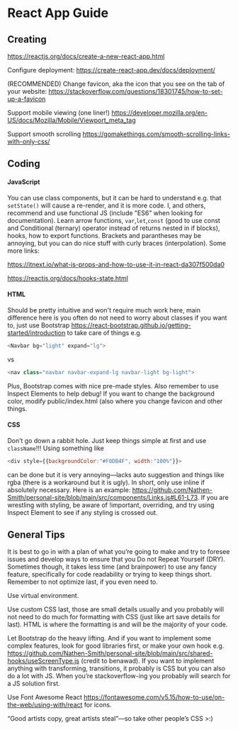 # React App Guide

## Creating
https://reactjs.org/docs/create-a-new-react-app.html

Configure deployment: https://create-react-app.dev/docs/deployment/

(RECOMMENDED) Change favicon, aka the icon that you see on the tab of your website: https://stackoverflow.com/questions/18301745/how-to-set-up-a-favicon

Support mobile viewing (one liner!)
https://developer.mozilla.org/en-US/docs/Mozilla/Mobile/Viewport_meta_tag

Support smooth scrolling
https://gomakethings.com/smooth-scrolling-links-with-only-css/

## Coding
#### JavaScript
You can use class components, but it can be hard to understand e.g. that ```setState()``` will cause a re-render, and it is more code. I, and others, recommend and use functional JS (include "ES6" when looking for documentation). Learn arrow functions, ```var```,```let```,```const``` (good to use const and Conditional (ternary) operator instead of returns nested in if blocks), hooks, how to export functions. Brackets and parantheses may be annoying, but you can do nice stuff with curly braces (interpolation). Some more links:

https://itnext.io/what-is-props-and-how-to-use-it-in-react-da307f500da0

https://reactjs.org/docs/hooks-state.html
#### HTML
Should be pretty intuitive and won't require much work here, main difference here is you often do not need to worry about classes if you want to, just use Bootstrap https://react-bootstrap.github.io/getting-started/introduction to take care of things e.g. 
```javascript 
<Navbar bg="light" expand="lg">
``` 
vs 
```javascript
<nav class="navbar navbar-expand-lg navbar-light bg-light">
```
Plus, Bootstrap comes with nice pre-made styles. Also remember to use Inspect Elements to help debug! If you want to change the background color, modify public/index.html (also where you change favicon and other things.
#### CSS
Don’t go down a rabbit hole. Just keep things simple at first and use ```className```!!! Using something like
```javascript
<div style={{backgroundColor:"#F0DB4F", width:"100%"}}> 
```
can be done but it is very annoying—lacks auto suggestion and things like rgba (there is a workaround but it is ugly). In short, only use inline if absolutely necessary. Here is an example: https://github.com/Nathen-Smith/personal-site/blob/main/src/components/Links.js#L61-L73. If you are wrestling with styling, be aware of !important, overriding, and try using Inspect Element to see if any styling is crossed out.
## General Tips
It is best to go in with a plan of what you’re going to make and try to foresee issues and develop ways to ensure that you Do not Repeat Yourself (DRY). Sometimes though, it takes less time (and brainpower) to use any fancy feature, specifically for code readability or trying to keep things short. Remember to not optimize last, if you even need to. 

Use virtual environment.

Use custom CSS last, those are small details usually and you probably will not need to do much for formatting with CSS (just like art save details for last). HTML is where the formatting is and will be the majority of your code. 

Let Bootstrap do the heavy lifting. And if you want to implement some complex features, look for good libraries first, or make your own hook e.g. https://github.com/Nathen-Smith/personal-site/blob/main/src/shared-hooks/useScreenType.js (credit to benawad). If you want to implement anything with transforming, transitions, it probably is CSS but you can also do a lot with JS. When you’re stackoverflow-ing you probably will search for a JS solution first.

Use Font Awesome React https://fontawesome.com/v5.15/how-to-use/on-the-web/using-with/react for icons.

“Good artists copy, great artists steal”—so take other people’s CSS >:)

